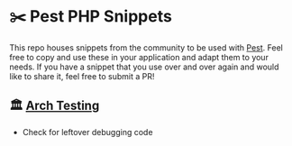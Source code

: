 # ✂️ Pest PHP Snippets

This repo houses snippets from the community to be used with [Pest](https://pestphp.com/). 
Feel free to copy and use these in your application and adapt them to your needs. If you have
a snippet that you use over and over again and would like to share it, feel free to submit a PR!

## 🏛️ [Arch Testing](arch-testing.md)
- Check for leftover debugging code